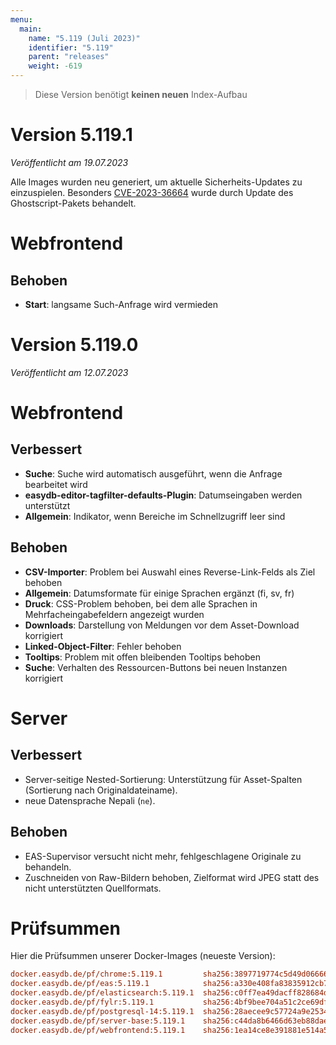 ```yaml
---
menu:
  main:
    name: "5.119 (Juli 2023)"
    identifier: "5.119"
    parent: "releases"
    weight: -619
---
```



> Diese Version benötigt **keinen neuen** Index-Aufbau

# Version 5.119.1

*Veröffentlicht am 19.07.2023*

Alle Images wurden neu generiert, um aktuelle Sicherheits-Updates zu einzuspielen. Besonders [CVE-2023-36664](https://nvd.nist.gov/vuln/detail/CVE-2023-36664) wurde durch Update des Ghostscript-Pakets behandelt.

# Webfrontend

## Behoben

* **Start**: langsame Such-Anfrage wird vermieden

# Version 5.119.0

*Veröffentlicht am 12.07.2023*

# Webfrontend

## Verbessert

* **Suche**: Suche wird automatisch ausgeführt, wenn die Anfrage bearbeitet wird
* **easydb-editor-tagfilter-defaults-Plugin**: Datumseingaben werden unterstützt
* **Allgemein**: Indikator, wenn Bereiche im Schnellzugriff leer sind

## Behoben

* **CSV-Importer**: Problem bei Auswahl eines Reverse-Link-Felds als Ziel behoben
* **Allgemein**: Datumsformate für einige Sprachen ergänzt (fi, sv, fr)
* **Druck**: CSS-Problem behoben, bei dem alle Sprachen in Mehrfacheingabefeldern angezeigt wurden
* **Downloads**: Darstellung von Meldungen vor dem Asset-Download korrigiert
* **Linked-Object-Filter**: Fehler behoben
* **Tooltips**: Problem mit offen bleibenden Tooltips behoben
* **Suche**: Verhalten des Ressourcen-Buttons bei neuen Instanzen korrigiert

# Server

## Verbessert

* Server-seitige Nested-Sortierung: Unterstützung für Asset-Spalten (Sortierung nach Originaldateiname).
* neue Datensprache Nepali (`ne`).

## Behoben

* EAS-Supervisor versucht nicht mehr, fehlgeschlagene Originale zu behandeln.
* Zuschneiden von Raw-Bildern behoben, Zielformat wird JPEG statt des nicht unterstützten Quellformats.

# Prüfsummen

Hier die Prüfsummen unserer Docker-Images (neueste Version):

```ini
docker.easydb.de/pf/chrome:5.119.1         sha256:3897719774c5d49d06666b1e057a2eff53e8fec0d4fede7f2d6ad5f744ede7de
docker.easydb.de/pf/eas:5.119.1            sha256:a330e408fa83835912cb73cc6e026e432b5b5371ceef7d24d2a55a912508edad
docker.easydb.de/pf/elasticsearch:5.119.1  sha256:c0ff7ea49dacff828684df73ed9373911c5c65187e651234cfa51da8f02879b5
docker.easydb.de/pf/fylr:5.119.1           sha256:4bf9bee704a51c2ce69dfab3e45b841e70aed9ddddf9548b3788e59ad020cda2
docker.easydb.de/pf/postgresql-14:5.119.1  sha256:28aecee9c57724a9e25342f55c345fb5135b0439935b9228731c92cb5aed120b
docker.easydb.de/pf/server-base:5.119.1    sha256:c44da8b6466d63eb88daeb4200501c0c0bbdac3880bd0d144310b3913771ccfc
docker.easydb.de/pf/webfrontend:5.119.1    sha256:1ea14ce8e391881e514a560f0e7ff56072c50642e6ec5a4585f660e312236f85
```
